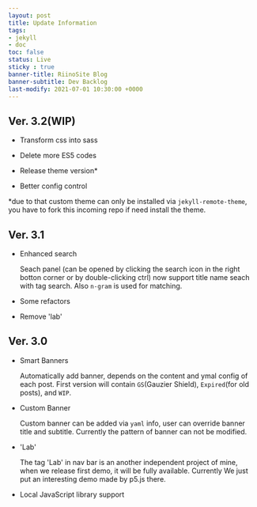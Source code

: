 ```yaml
---
layout: post
title: Update Information
tags: 
- jekyll 
- doc
toc: false
status: Live
sticky : true
banner-title: RiinoSite Blog
banner-subtitle: Dev Backlog
last-modify: 2021-07-01 10:30:00 +0000
---
```


## Ver. 3.2(WIP)

- Transform css into sass

- Delete more ES5 codes

- Release theme version*

- Better config control

*due to that custom theme can only be installed via `jekyll-remote-theme`, you have to fork this incoming repo if need install the theme.


## Ver. 3.1

-  Enhanced search 
   
   Seach panel (can be opened by clicking the search icon in the right botton corner or by double-clicking ctrl) now support title name seach with tag search. Also `n-gram` is used for matching.

-  Some refactors

-  Remove 'lab'

## Ver. 3.0

-  Smart Banners

    Automatically add banner, depends on the content and ymal config of each post. First version will contain `GS`(Gauzier Shield), `Expired`(for old posts), and `WIP`.

-  Custom Banner

    Custom banner can be added via `yaml` info, user can override banner title and subtitle. Currently the pattern of banner can not be modified.

-  'Lab'

    The tag 'Lab' in nav bar is an another independent project of mine, when we release first demo, it will be fully available. Currently We just put an interesting demo made by p5.js there.

-  Local JavaScript library support
